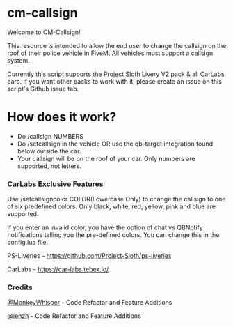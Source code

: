 # cm-callsign
 
Welcome to CM-Callsign! 

This resource is intended to allow the end user to change the callsign on the roof of their police vehicle in FiveM. All vehicles must support a callsign system. 

Currently this script supports the Project Sloth Livery V2 pack & all CarLabs cars. If you want other packs to work with it, please create an issue on this script's Github issue tab. 

# How does it work?

* Do /callsign NUMBERS
* Do /setcallsign in the vehicle OR use the qb-target integration found below outside the car.
* Your callsign will be on the roof of your car. Only numbers are supported, not letters.
       

### CarLabs Exclusive Features

Use /setcallsigncolor COLOR(Lowercase Only) to change the callsign to one of six predefined colors. Only black, white, red, yellow, pink and blue are supported.

If you enter an invalid color, you have the option of chat vs QBNotify notifications telling you the pre-defined colors. You can change this in the config.lua file.


PS-Liveries - https://github.com/Project-Sloth/ps-liveries

CarLabs - https://car-labs.tebex.io/

### Credits
[@MonkeyWhisper](https://github.com/MonkeyWhisper) - Code Refactor and Feature Additions

[@lenzh](https://github.com/lenzh) - Code Refactor and Feature Additions
